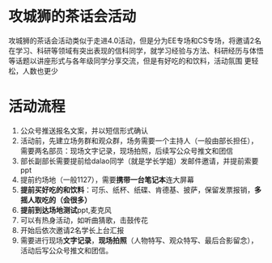 # 攻城狮的茶话会活动
攻城狮的茶话会活动类似于走进4.0活动，但是分为EE专场和CS专场，将邀请2名在学习、科研等领域有突出表现的信科同学，就学习经验与方法、科研经历与体悟等话题以讲座形式与各年级同学分享交流，但是有好吃的和饮料，活动氛围
更轻松，人数也更少
# 活动流程
1. 公众号推送报名文案，并以短信形式确认
2. 活动前，先建立场务群和观众群，场务需要一个主持人（一般由部长担任），需要两名部员：现场文字记录，现场拍照，后续写公众号推文和团信
3. 部长副部长需要提前给dalao同学（就是学长学姐）发邮件邀请，并提前索要ppt
4. 提前约场地（一般1127），需要**携带一台笔记本**连大屏幕
5. **提前买好吃的和饮料**：可乐、纸杯、纸碟、肯德基、披萨，保留发票报销，**多摇人取吃的（会很多）**
6. **提前到达场地测试**ppt,麦克风
7. 可以有热身活动，如听曲猜歌，击鼓传花
8. 开始后依次邀请2名学长上台汇报
9. 需要进行现场**文字记录**，**现场拍照**（人物特写、观众特写、最后合影留念），活动后写公众号推文和团信。
